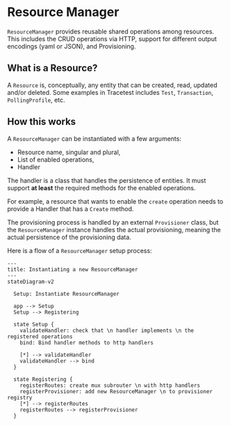 # Resource Manager

`ResourceManager` provides reusable shared operations among resources. This includes the CRUD operations via HTTP, support for different output encodings (yaml or JSON), and Provisioning.


## What is a Resource?

A `Resource` is, conceptually, any entity that can be created, read, updated and/or deleted.
Some examples in Tracetest includes `Test`, `Transaction`, `PollingProfile`, etc.

## How this works

A `ResourceManager` can be instantiated with a few arguments: 
- Resource name, singular and plural,
- List of enabled operations,
- Handler

The handler is a class that handles the persistence of entities. It must support **at least** the required methods for the enabled operations.

For example, a resource that wants to enable the `create` operation needs to provide a Handler that has a `Create` method.

The provisioning process is handled by an external `Provisioner` class, but the `ResourceManager` instance handles the actual provisioning, meaning the actual persistence of the provisioning data.

Here is a flow of a `ResourceManager` setup process:

```mermaid
---
title: Instantiating a new ResourceManager
---
stateDiagram-v2

  Setup: Instantiate ResourceManager
  
  app --> Setup
  Setup --> Registering
  
  state Setup {
    validateHandler: check that \n handler implements \n the registered operations
    bind: Bind handler methods to http handlers
    
    [*] --> validateHandler
    validateHandler --> bind
  }

  state Registering {
    registerRoutes: create mux subrouter \n with http handlers
    registerProvisioner: add new ResourceManager \n to provisioner registry
    [*] --> registerRoutes
    registerRoutes --> registerProvisioner
  }

```

